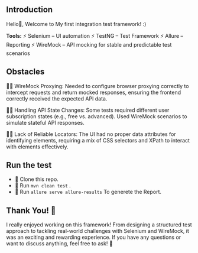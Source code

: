 ## Introduction
Hello👋, Welcome to My first integration test framework! :)

**Tools:**
⚡ Selenium – UI automation
⚡ TestNG – Test Framework
⚡ Allure – Reporting
⚡ WireMock – API mocking for stable and predictable test scenarios
  
## Obstacles

😮‍💨 WireMock Proxying: Needed to configure browser proxying correctly to intercept requests and return mocked responses, ensuring the frontend correctly received the expected API data.

😮‍💨 Handling API State Changes: Some tests required different user subscription states (e.g., free vs. advanced). Used WireMock scenarios to simulate stateful API responses.

😮‍💨 Lack of Reliable Locators: The UI had no proper data attributes for identifying elements, requiring a mix of CSS selectors and XPath to interact with elements effectively.


  
## Run the test

- 💪 Clone this repo.
- 💪 Run ```mvn clean test``` .
- 💪 Run ```allure serve allure-results``` To generete the Report.

## Thank You! 🥳
 I really enjoyed working on this framework! From designing a structured test approach to tackling real-world challenges with Selenium and WireMock, it was an exciting and rewarding experience. If you have any questions or want to discuss anything, feel free to ask! 🚀

